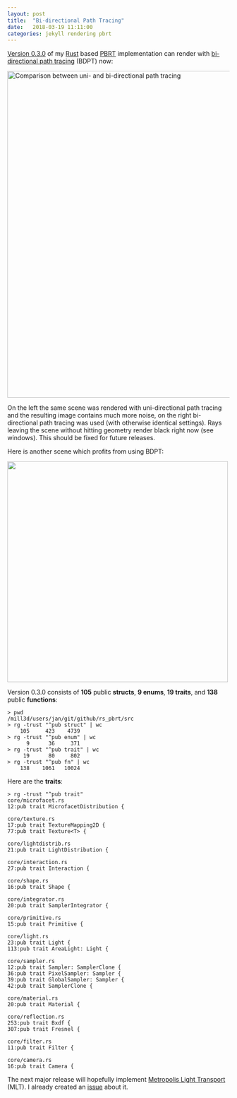 ```yaml
---
layout: post
title:  "Bi-directional Path Tracing"
date:   2018-03-19 11:11:00
categories: jekyll rendering pbrt
---
```


[Version 0.3.0][releases] of my [Rust][rust] based [PBRT][pbrt]
implementation can render with [bi-directional path tracing][bdpt]
(BDPT) now:

<p class="text-center"><img src="/assets/rs_pbrt_bidir_01.png"
alt="Comparison between uni- and bi-directional path tracing"
width="740" class="img-thumbnail"/></p>

On the left the same scene was rendered with uni-directional path
tracing and the resulting image contains much more noise, on the right
bi-directional path tracing was used (with otherwise identical
settings). Rays leaving the scene without hitting geometry render
black right now (see windows). This should be fixed for future
releases.

Here is another scene which profits from using BDPT:

<p class="text-center"><img
src="/assets/art_gallery_pbrt_rust_07n.png" alt="" width="500"
class="img-thumbnail"/></p>

Version 0.3.0 consists of **105** public **structs**, **9 enums**,
**19 traits**, and **138** public **functions**:

```shell
> pwd
/mill3d/users/jan/git/github/rs_pbrt/src
> rg -trust "^pub struct" | wc
    105     423    4739
> rg -trust "^pub enum" | wc
      9      36     371
> rg -trust "^pub trait" | wc
     19      80     802
> rg -trust "^pub fn" | wc
    138    1061   10024
```

Here are the **traits**:

```shell
> rg -trust "^pub trait" 
core/microfacet.rs
12:pub trait MicrofacetDistribution {

core/texture.rs
17:pub trait TextureMapping2D {
77:pub trait Texture<T> {

core/lightdistrib.rs
21:pub trait LightDistribution {

core/interaction.rs
27:pub trait Interaction {

core/shape.rs
16:pub trait Shape {

core/integrator.rs
20:pub trait SamplerIntegrator {

core/primitive.rs
15:pub trait Primitive {

core/light.rs
23:pub trait Light {
113:pub trait AreaLight: Light {

core/sampler.rs
12:pub trait Sampler: SamplerClone {
36:pub trait PixelSampler: Sampler {
39:pub trait GlobalSampler: Sampler {
42:pub trait SamplerClone {

core/material.rs
20:pub trait Material {

core/reflection.rs
253:pub trait Bxdf {
307:pub trait Fresnel {

core/filter.rs
11:pub trait Filter {

core/camera.rs
16:pub trait Camera {
```

The next major release will hopefully implement [Metropolis Light
Transport][mlt] (MLT). I already created an [issue][issue] about it.

[releases]: https://github.com/wahn/rs_pbrt/releases
[rust]:     https://www.rust-lang.org
[pbrt]:     http://www.pbrt.org
[bdpt]:     https://en.wikipedia.org/wiki/Path_tracing#Bidirectional_path_tracing
[mlt]:      https://en.wikipedia.org/wiki/Metropolis_light_transport
[issue]:    https://github.com/wahn/rs_pbrt/issues/43

